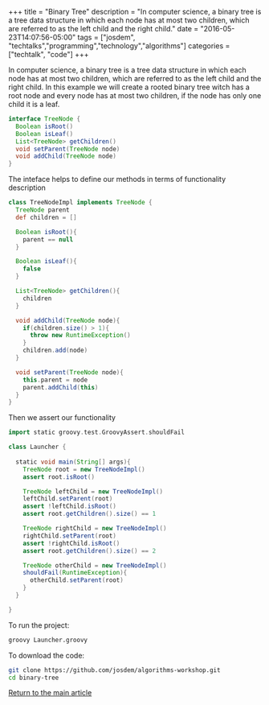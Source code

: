 +++
title =  "Binary Tree"
description = "In computer science, a binary tree is a tree data structure in which each node has at most two children, which are referred to as the left child and the right child."
date = "2016-05-23T14:07:56-05:00"
tags = ["josdem", "techtalks","programming","technology","algorithms"]
categories = ["techtalk", "code"]
+++

In computer science, a binary tree is a tree data structure in which each node has at most two children, which are referred to as the left child and the right child.
In this example we will create a rooted binary tree witch has a root node and every node has at most two children, if the node has only one child it is a leaf.


```groovy
interface TreeNode {
  Boolean isRoot()
  Boolean isLeaf()
  List<TreeNode> getChildren()
  void setParent(TreeNode node)
  void addChild(TreeNode node)
}
```

The inteface helps to define our methods in terms of functionality description

```groovy
class TreeNodeImpl implements TreeNode {
  TreeNode parent
  def children = []

  Boolean isRoot(){
    parent == null
  }

  Boolean isLeaf(){
    false
  }

  List<TreeNode> getChildren(){
    children
  }

  void addChild(TreeNode node){
    if(children.size() > 1){
      throw new RuntimeException()
    }
    children.add(node)
  }

  void setParent(TreeNode node){
    this.parent = node
    parent.addChild(this)
  }
}
```

Then we assert our functionality

```groovy
import static groovy.test.GroovyAssert.shouldFail

class Launcher {
  
  static void main(String[] args){
    TreeNode root = new TreeNodeImpl()
    assert root.isRoot()

    TreeNode leftChild = new TreeNodeImpl()
    leftChild.setParent(root)
    assert !leftChild.isRoot()
    assert root.getChildren().size() == 1

    TreeNode rightChild = new TreeNodeImpl()
    rightChild.setParent(root)
    assert !rightChild.isRoot()
    assert root.getChildren().size() == 2

    TreeNode otherChild = new TreeNodeImpl()
    shouldFail(RuntimeException){
      otherChild.setParent(root)
    }
  }

}
```

To run the project:

```bash
groovy Launcher.groovy
```

To download the code:

```bash
git clone https://github.com/josdem/algorithms-workshop.git
cd binary-tree
```


[Return to the main article](/techtalk/algorithms)
